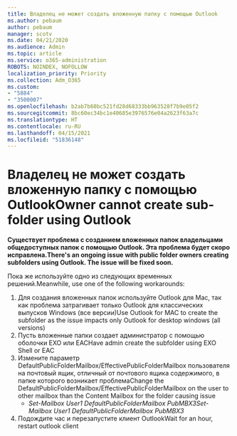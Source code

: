 ```yaml
---
title: Владелец не может создать вложенную папку с помощью Outlook
ms.author: pebaum
author: pebaum
manager: scotv
ms.date: 04/21/2020
ms.audience: Admin
ms.topic: article
ms.service: o365-administration
ROBOTS: NOINDEX, NOFOLLOW
localization_priority: Priority
ms.collection: Adm_O365
ms.custom:
- "5884"
- "3500007"
ms.openlocfilehash: b2ab7b60bc521fd28d68333bb963528f7b9e05f2
ms.sourcegitcommit: 8bc60ec34bc1e40685e3976576e04a2623f63a7c
ms.translationtype: HT
ms.contentlocale: ru-RU
ms.lasthandoff: 04/15/2021
ms.locfileid: "51836148"
---
```

# <a name="owner-cannot-create-sub-folder-using-outlook"></a><span data-ttu-id="34ad5-102">Владелец не может создать вложенную папку с помощью Outlook</span><span class="sxs-lookup"><span data-stu-id="34ad5-102">Owner cannot create sub-folder using Outlook</span></span>

<span data-ttu-id="34ad5-103">**Существует проблема с созданием вложенных папок владельцами общедоступных папок с помощью Outlook. Эта проблема будет скоро исправлена.**</span><span class="sxs-lookup"><span data-stu-id="34ad5-103">**There's an ongoing issue with public folder owners creating subfolders using Outlook. The issue will be fixed soon.**</span></span>

<span data-ttu-id="34ad5-104">Пока же используйте одно из следующих временных решений.</span><span class="sxs-lookup"><span data-stu-id="34ad5-104">Meanwhile, use one of the following workarounds:</span></span>

1. <span data-ttu-id="34ad5-105">Для создания вложенных папок используйте Outlook для Mac, так как проблема затрагивает только Outlook для классических выпусков Windows (все версии)</span><span class="sxs-lookup"><span data-stu-id="34ad5-105">Use Outlook for MAC to create the subfolder as the issue impacts only Outlook for desktop windows (all versions)</span></span>
2. <span data-ttu-id="34ad5-106">Пусть вложенные папки создает администратор с помощью оболочки EXO или EAC</span><span class="sxs-lookup"><span data-stu-id="34ad5-106">Have admin create the subfolder using EXO Shell or EAC</span></span>
3. <span data-ttu-id="34ad5-107">Измените параметр DefaultPublicFolderMailbox/EffectivePublicFolderMailbox пользователя на почтовый ящик, отличный от почтового ящика содержимого, в папке которого возникает проблема</span><span class="sxs-lookup"><span data-stu-id="34ad5-107">Change the DefaultPublicFolderMailbox/EffectivePublicFolderMailbox on the user to other mailbox than the Content Mailbox for the folder causing issue</span></span>  
    - <span data-ttu-id="34ad5-108">*Set-Mailbox User1 DefaultPublicFolderMailbox PubMBX3*</span><span class="sxs-lookup"><span data-stu-id="34ad5-108">*Set-Mailbox User1 DefaultPublicFolderMailbox PubMBX3*</span></span>
4. <span data-ttu-id="34ad5-109">Подождите час и перезапустите клиент Outlook</span><span class="sxs-lookup"><span data-stu-id="34ad5-109">Wait for an hour, restart outlook client</span></span>